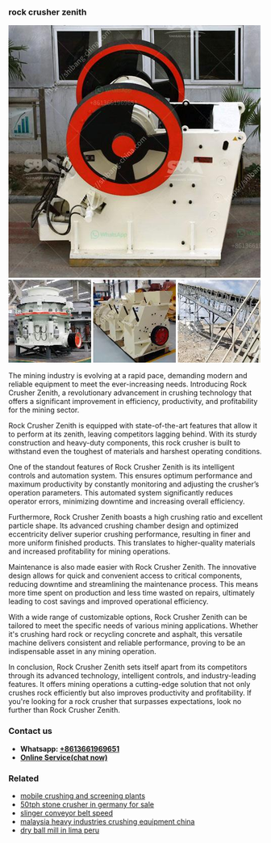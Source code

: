 <h3>rock crusher zenith</h3><img src='1708663568.jpg' alt=''><p>The mining industry is evolving at a rapid pace, demanding modern and reliable equipment to meet the ever-increasing needs. Introducing Rock Crusher Zenith, a revolutionary advancement in crushing technology that offers a significant improvement in efficiency, productivity, and profitability for the mining sector.</p><p>Rock Crusher Zenith is equipped with state-of-the-art features that allow it to perform at its zenith, leaving competitors lagging behind. With its sturdy construction and heavy-duty components, this rock crusher is built to withstand even the toughest of materials and harshest operating conditions.</p><p>One of the standout features of Rock Crusher Zenith is its intelligent controls and automation system. This ensures optimum performance and maximum productivity by constantly monitoring and adjusting the crusher’s operation parameters. This automated system significantly reduces operator errors, minimizing downtime and increasing overall efficiency.</p><p>Furthermore, Rock Crusher Zenith boasts a high crushing ratio and excellent particle shape. Its advanced crushing chamber design and optimized eccentricity deliver superior crushing performance, resulting in finer and more uniform finished products. This translates to higher-quality materials and increased profitability for mining operations.</p><p>Maintenance is also made easier with Rock Crusher Zenith. The innovative design allows for quick and convenient access to critical components, reducing downtime and streamlining the maintenance process. This means more time spent on production and less time wasted on repairs, ultimately leading to cost savings and improved operational efficiency.</p><p>With a wide range of customizable options, Rock Crusher Zenith can be tailored to meet the specific needs of various mining applications. Whether it's crushing hard rock or recycling concrete and asphalt, this versatile machine delivers consistent and reliable performance, proving to be an indispensable asset in any mining operation.</p><p>In conclusion, Rock Crusher Zenith sets itself apart from its competitors through its advanced technology, intelligent controls, and industry-leading features. It offers mining operations a cutting-edge solution that not only crushes rock efficiently but also improves productivity and profitability. If you're looking for a rock crusher that surpasses expectations, look no further than Rock Crusher Zenith.</p><h3>Contact us</h3><ul><li><strong>Whatsapp:&nbsp;<a href="https://wa.me/8613661969651">+8613661969651</a></strong></li><li><a href="https://swt.shibang-china.com/?git&amp;zhl&amp;rock crusher zenith"><strong>Online Service(chat now)</strong></a></li></ul><h3>Related</h3><ul><li><a href='mobile crushing and screening plants.md'>mobile crushing and screening plants</a></li><li><a href='50tph stone crusher in germany for sale.md'>50tph stone crusher in germany for sale</a></li><li><a href='slinger conveyor belt speed.md'>slinger conveyor belt speed</a></li><li><a href='malaysia heavy industries crushing equipment china.md'>malaysia heavy industries crushing equipment china</a></li><li><a href='dry ball mill in lima peru.md'>dry ball mill in lima peru</a></li></ul>